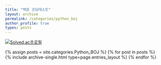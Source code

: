 ```yaml
---
title: "백준 코딩테스트"
layout: archive
permalink: /categories/python_boj
author_profile: true
types: posts
---
```



[![Solved.ac프로필](http://mazassumnida.wtf/api/mini/generate_badge?boj=hzi09)](https://solved.ac/hzi09)



{% assign posts = site.categories.Python_BOJ %}
{% for post in posts %}
 {% include archive-single.html type=page.entries_layout %} 
{% endfor %}